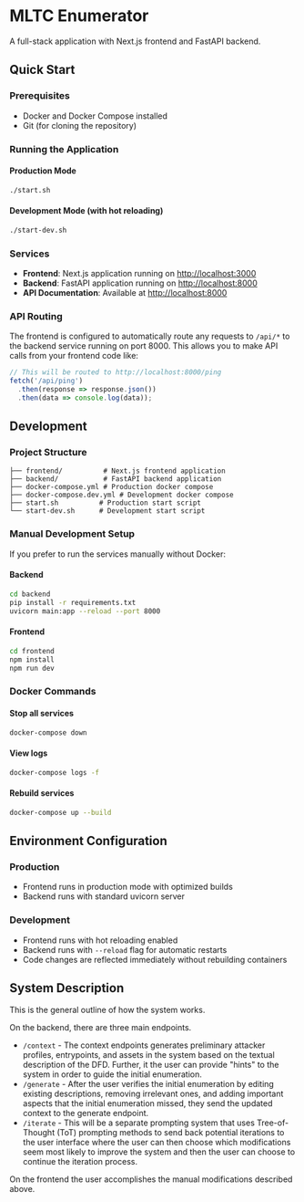 # MLTC Enumerator

A full-stack application with Next.js frontend and FastAPI backend.

## Quick Start

### Prerequisites
- Docker and Docker Compose installed
- Git (for cloning the repository)

### Running the Application

#### Production Mode
```bash
./start.sh
```

#### Development Mode (with hot reloading)
```bash
./start-dev.sh
```

### Services

- **Frontend**: Next.js application running on [http://localhost:3000](http://localhost:3000)
- **Backend**: FastAPI application running on [http://localhost:8000](http://localhost:8000)
- **API Documentation**: Available at [http://localhost:8000](http://localhost:8000)

### API Routing

The frontend is configured to automatically route any requests to `/api/*` to the backend service running on port 8000. This allows you to make API calls from your frontend code like:

```javascript
// This will be routed to http://localhost:8000/ping
fetch('/api/ping')
  .then(response => response.json())
  .then(data => console.log(data));
```

## Development

### Project Structure
```
├── frontend/          # Next.js frontend application
├── backend/           # FastAPI backend application
├── docker-compose.yml # Production docker compose
├── docker-compose.dev.yml # Development docker compose
├── start.sh          # Production start script
└── start-dev.sh      # Development start script
```

### Manual Development Setup

If you prefer to run the services manually without Docker:

#### Backend
```bash
cd backend
pip install -r requirements.txt
uvicorn main:app --reload --port 8000
```

#### Frontend
```bash
cd frontend
npm install
npm run dev
```

### Docker Commands

#### Stop all services
```bash
docker-compose down
```

#### View logs
```bash
docker-compose logs -f
```

#### Rebuild services
```bash
docker-compose up --build
```

## Environment Configuration

### Production
- Frontend runs in production mode with optimized builds
- Backend runs with standard uvicorn server

### Development
- Frontend runs with hot reloading enabled
- Backend runs with `--reload` flag for automatic restarts
- Code changes are reflected immediately without rebuilding containers 

## System Description
This is the general outline of how the system works.

On the backend, there are three main endpoints.

- `/context` - The context endpoints generates preliminary attacker profiles, entrypoints, and assets in the system based on the textual description of the DFD. Further, it the user can provide "hints" to the system in order to guide the initial enumeration.
- `/generate` - After the user verifies the initial enumeration by editing existing descriptions, removing irrelevant ones, and adding important aspects that the initial enumeration missed, they send the updated context to the generate endpoint.
- `/iterate` - This will be a separate prompting system that uses Tree-of-Thought (ToT) prompting methods to send back potential iterations to the user interface where the user can then choose which modifications seem most likely to improve the system and then the user can choose to continue the iteration process.

On the frontend the user accomplishes the manual modifications described above.